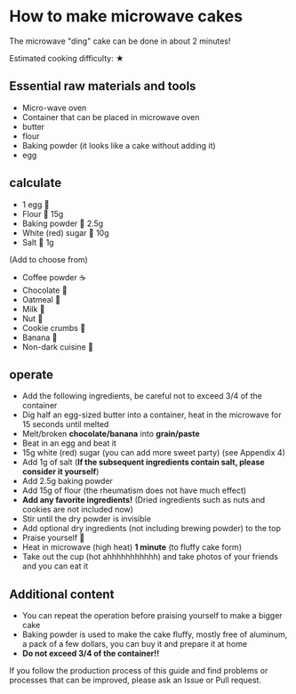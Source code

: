 # How to make microwave cakes

The microwave "ding" cake can be done in about 2 minutes!

Estimated cooking difficulty: ★

## Essential raw materials and tools

- Micro-wave oven
- Container that can be placed in microwave oven
- butter
- flour
- Baking powder (it looks like a cake without adding it)
- egg

## calculate

- 1 egg 🥚
- Flour 🍚 15g
- Baking powder 🍚 2.5g
- White (red) sugar 🍬 10g
- Salt 🧂 1g

(Add to choose from)

- Coffee powder ☕
- Chocolate 🍫
- Oatmeal 🍿
- Milk 🥛
- Nut 🥜
- Cookie crumbs 🍪
- Banana 🍌
- Non-dark cuisine 🍆

## operate

- Add the following ingredients, be careful not to exceed 3/4 of the container
- Dig half an egg-sized butter into a container, heat in the microwave for 15 seconds until melted
- Melt/broken **chocolate/banana** into **grain/paste**
- Beat in an egg and beat it
- 15g white (red) sugar (you can add more sweet party) (see Appendix 4)
- Add 1g of salt (**If the subsequent ingredients contain salt, please consider it yourself**)
- Add 2.5g baking powder
- Add 15g of flour (the rheumatism does not have much effect)
- **Add any favorite ingredients!** (Dried ingredients such as nuts and cookies are not included now)
- Stir until the dry powder is invisible
- Add optional dry ingredients (not including brewing powder) to the top
- Praise yourself 🥰
- Heat in microwave (high heat) **1 minute** (to fluffy cake form)
- Take out the cup (hot ahhhhhhhhhhh) and take photos of your friends and you can eat it

## Additional content

- You can repeat the operation before praising yourself to make a bigger cake
- Baking powder is used to make the cake fluffy, mostly free of aluminum, a pack of a few dollars, you can buy it and prepare it at home
- **Do not exceed 3/4 of the container!!**

If you follow the production process of this guide and find problems or processes that can be improved, please ask an Issue or Pull request.